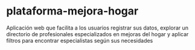 # plataforma-mejora-hogar
Aplicación web que facilita a los usuarios registrar sus datos, explorar un directorio de profesionales especializados en mejoras del hogar y aplicar filtros para encontrar especialistas según sus necesidades
